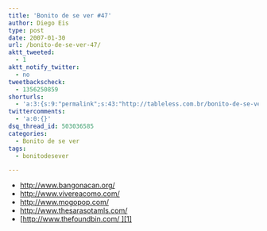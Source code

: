 ```yaml
---
title: 'Bonito de se ver #47'
author: Diego Eis
type: post
date: 2007-01-30
url: /bonito-de-se-ver-47/
aktt_tweeted:
  - 1
aktt_notify_twitter:
  - no
tweetbackscheck:
  - 1356250859
shorturls:
  - 'a:3:{s:9:"permalink";s:43:"http://tableless.com.br/bonito-de-se-ver-47";s:7:"tinyurl";s:26:"http://tinyurl.com/438coga";s:4:"isgd";s:19:"http://is.gd/l4LGSd";}'
twittercomments:
  - 'a:0:{}'
dsq_thread_id: 503036585
categories:
  - Bonito de se ver
tags:
  - bonitodesever

---
```

  * <http://www.bangonacan.org/>
  * <http://www.vivereacomo.com/>
  * <http://www.mogopop.com/>
  * <http://www.thesarasotamls.com/>
  * [http://www.thefoundbin.com/ ][1]

 [1]: http://www.thefoundbin.com/